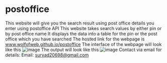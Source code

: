 # postoffice
This website will give you the search result using post office details you enter using postoffice API
This website takes search values by either pin or by post office name
It displays the data into a table for the pin or the post office which you have searched
The hosted link for the webpage is www.wolfofweb.github.io/postoffice
The interface of the webpage will look like this
![image](https://user-images.githubusercontent.com/110967235/202500748-04c7f483-786b-4419-97ba-2a915d8ef441.png)
The output will look like this
![image](https://user-images.githubusercontent.com/110967235/202501181-7b61750f-2a46-489a-ba03-bb90f79c6eb0.png)
Contact via email for details:
Email: suryad20698@gmail.com
